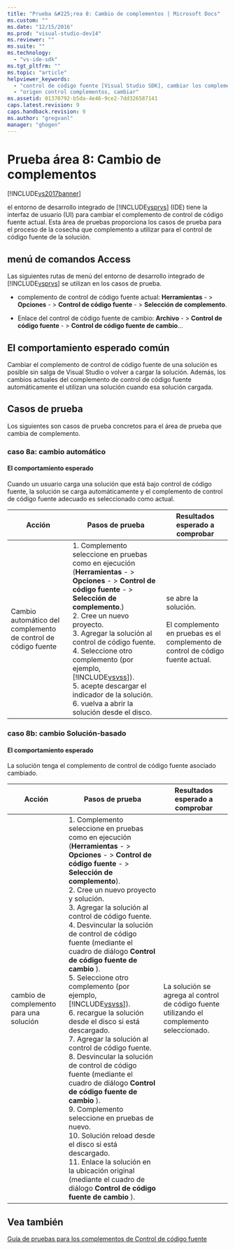 ```yaml
---
title: "Prueba &#225;rea 8: Cambio de complementos | Microsoft Docs"
ms.custom: ""
ms.date: "12/15/2016"
ms.prod: "visual-studio-dev14"
ms.reviewer: ""
ms.suite: ""
ms.technology: 
  - "vs-ide-sdk"
ms.tgt_pltfrm: ""
ms.topic: "article"
helpviewer_keywords: 
  - "control de código fuente [Visual Studio SDK], cambiar los complementos"
  - "origen control complementos, cambiar"
ms.assetid: 01370792-b5da-4e46-9ce2-7dd326587141
caps.latest.revision: 9
caps.handback.revision: 9
ms.author: "gregvanl"
manager: "ghogen"
---
```

# Prueba &#225;rea 8: Cambio de complementos
[!INCLUDE[vs2017banner](../../code-quality/includes/vs2017banner.md)]

el entorno de desarrollo integrado de [!INCLUDE[vsprvs](../../code-quality/includes/vsprvs_md.md)] \(IDE\) tiene la interfaz de usuario \(UI\) para cambiar el complemento de control de código fuente actual.  Esta área de pruebas proporciona los casos de prueba para el proceso de la cosecha que complemento a utilizar para el control de código fuente de la solución.  
  
## menú de comandos Access  
 Las siguientes rutas de menú del entorno de desarrollo integrado de [!INCLUDE[vsprvs](../../code-quality/includes/vsprvs_md.md)] se utilizan en los casos de prueba.  
  
-   complemento de control de código fuente actual: **Herramientas** \- \> **Opciones** \- \> **Control de código fuente** \- \> **Selección de complemento**.  
  
-   Enlace del control de código fuente de cambio: **Archivo** \- \> **Control de código fuente** \- \> **Control de código fuente de cambio**…  
  
## El comportamiento esperado común  
 Cambiar el complemento de control de código fuente de una solución es posible sin salga de Visual Studio o volver a cargar la solución.  Además, los cambios actuales del complemento de control de código fuente automáticamente el utilizan una solución cuando esa solución cargada.  
  
## Casos de prueba  
 Los siguientes son casos de prueba concretos para el área de prueba que cambia de complemento.  
  
### caso 8a: cambio automático  
  
#### El comportamiento esperado  
 Cuando un usuario carga una solución que está bajo control de código fuente, la solución se carga automáticamente y el complemento de control de código fuente adecuado es seleccionado como actual.  
  
|Acción|Pasos de prueba|Resultados esperado a comprobar|  
|------------|---------------------|-------------------------------------|  
|Cambio automático del complemento de control de código fuente|1.  Complemento seleccione en pruebas como en ejecución \(**Herramientas** \- \> **Opciones** \- \> **Control de código fuente** \- \> **Selección de complemento**.\)<br />2.  Cree un nuevo proyecto.<br />3.  Agregar la solución al control de código fuente.<br />4.  Seleccione otro complemento \(por ejemplo, [!INCLUDE[vsvss](../../extensibility/includes/vsvss_md.md)]\).<br />5.  acepte descargar el indicador de la solución.<br />6.  vuelva a abrir la solución desde el disco.|se abre la solución.<br /><br /> El complemento en pruebas es el complemento de control de código fuente actual.|  
  
### caso 8b: cambio Solución\-basado  
  
#### El comportamiento esperado  
 La solución tenga el complemento de control de código fuente asociado cambiado.  
  
|Acción|Pasos de prueba|Resultados esperado a comprobar|  
|------------|---------------------|-------------------------------------|  
|cambio de complemento para una solución|1.  Complemento seleccione en pruebas como en ejecución \(**Herramientas** \- \> **Opciones** \- \> **Control de código fuente** \- \> **Selección de complemento**\).<br />2.  Cree un nuevo proyecto y solución.<br />3.  Agregar la solución al control de código fuente.<br />4.  Desvincular la solución de control de código fuente \(mediante el cuadro de diálogo **Control de código fuente de cambio** \).<br />5.  Seleccione otro complemento \(por ejemplo, [!INCLUDE[vsvss](../../extensibility/includes/vsvss_md.md)]\).<br />6.  recargue la solución desde el disco si está descargado.<br />7.  Agregar la solución al control de código fuente.<br />8.  Desvincular la solución de control de código fuente \(mediante el cuadro de diálogo **Control de código fuente de cambio** \).<br />9. Complemento seleccione en pruebas de nuevo.<br />10. Solución reload desde el disco si está descargado.<br />11. Enlace la solución en la ubicación original \(mediante el cuadro de diálogo **Control de código fuente de cambio** \).|La solución se agrega al control de código fuente utilizando el complemento seleccionado.|  
  
## Vea también  
 [Guía de pruebas para los complementos de Control de código fuente](../../extensibility/internals/test-guide-for-source-control-plug-ins.md)